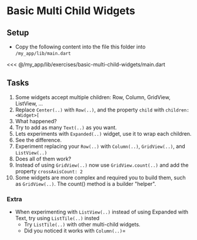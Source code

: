 # Basic Multi Child Widgets

## Setup

- Copy the following content into the file this folder into `/my_app/lib/main.dart`

<<< @/my_app/lib/exercises/basic-multi-child-widgets/main.dart

## Tasks

1. Some widgets accept multiple children: Row, Column, GridView, ListView, ...
2. Replace `Center(..)` with `Row(..)`, and the property `child` with `children: <Widget>[`
3. What happened?
4. Try to add as many `Text(..)` as you want.
5. Lets experiments with `Expanded(..)` widget, use it to wrap each children.
6. See the difference.
7. Experiment replacing your `Row(..)` with `Column(..)`, `GridView(..)`, and `ListView(..)`
8. Does all of them work?
9. Instead of using `GridView(..)` now use `GridView.count(..)` and add the property `crossAxisCount: 2`
10. Some widgets are more complex and required you to build them, such as `GridView(..)`. The count() method is a builder "helper".




### Extra

* When experimenting with `ListView(..)` instead of using Expanded with Text, try using `ListTile(..)` insted
  * Try `ListTile(..)` with other multi-child widgets.
  * Did you noticed it works with `Column(..)`=